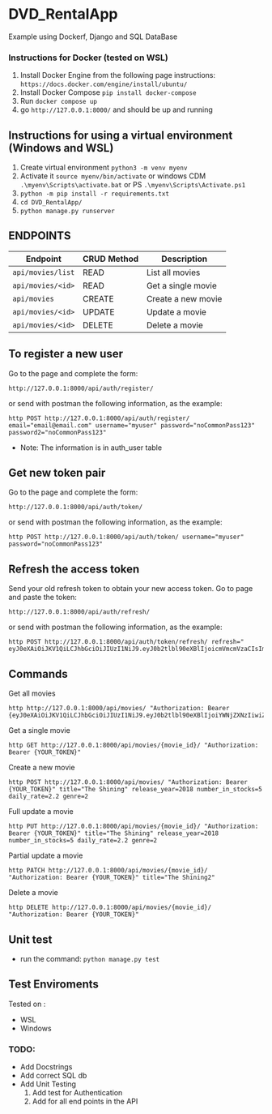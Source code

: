 # DVD_RentalApp
Example using Dockerf, Django and SQL DataBase

### Instructions for Docker (tested on WSL)
1. Install Docker Engine from the following page instructions: `https://docs.docker.com/engine/install/ubuntu/`
2. Install Docker Compose `pip install docker-compose`
3. Run `docker compose up`
4. go `http://127.0.0.1:8000/` and should be up and running

## Instructions for using a virtual environment (Windows and WSL)
1. Create virtual environment `python3 -m venv myenv`
2. Activate it `source myenv/bin/activate` or windows CDM `.\myenv\Scripts\activate.bat` or PS `.\myenv\Scripts\Activate.ps1` 
3. `python -m pip install -r requirements.txt`
4. `cd DVD_RentalApp/`
5. `python manage.py runserver`

## ENDPOINTS
Endpoint | CRUD Method | Description
-- |-- |--
`api/movies/list` |  READ | List all movies
`api/movies/<id>` | READ | Get a single movie
`api/movies` | CREATE | Create a new movie
`api/movies/<id>` | UPDATE | Update a movie
`api/movies/<id>` | DELETE | Delete a movie

## To register a new user

Go to the page and complete the form:
```
http://127.0.0.1:8000/api/auth/register/
```
or send with postman the following information, as the example:
```
http POST http://127.0.0.1:8000/api/auth/register/ email="email@email.com" username="myuser" password="noCommonPass123" password2="noCommonPass123"
```
- Note: The information is in auth_user table

## Get new token pair

Go to the page and complete the form:
```
http://127.0.0.1:8000/api/auth/token/
```
or send with postman the following information, as the example:
```
http POST http://127.0.0.1:8000/api/auth/token/ username="myuser" password="noCommonPass123"
```

## Refresh the access token
Send your old refresh token to obtain your new access token.
Go to page and paste the token: 
```
http://127.0.0.1:8000/api/auth/refresh/
```
or send with postman the following information, as the example:
```
http POST http://127.0.0.1:8000/api/auth/token/refresh/ refresh="
eyJ0eXAiOiJKV1QiLCJhbGciOiJIUzI1NiJ9.eyJ0b2tlbl90eXBlIjoicmVmcmVzaCIsImV4cCI6MTY2MTcwNDI2MCwianRpIjoiOTYxMTg0YjVkMzZhNDZkZjg2ZjcxZDdkNWI2ODBjNWQiLCJ1c2VyX2lkIjozfQ.-70g8mc2rcZa0jDtLmhhEFaoWIcfc6F1JlbekHLHzuM"
```

## Commands
Get all movies
```
http http://127.0.0.1:8000/api/movies/ "Authorization: Bearer {eyJ0eXAiOiJKV1QiLCJhbGciOiJIUzI1NiJ9.eyJ0b2tlbl90eXBlIjoiYWNjZXNzIiwiZXhwIjoxNjYxNjE5MTUxLCJqdGkiOiJjNGU3MzViYjUzYTA0ZTBjYjAyOTM1OGY2ZmNkMDQ1ZCIsInVzZXJfaWQiOjJ9.l5Se847FJcXumUFQGoONL6hT40sZ06nNsGo6uTnx_6Y}" 
```

Get a single movie
```
http GET http://127.0.0.1:8000/api/movies/{movie_id}/ "Authorization: Bearer {YOUR_TOKEN}" 
```

Create a new movie
```
http POST http://127.0.0.1:8000/api/movies/ "Authorization: Bearer {YOUR_TOKEN}" title="The Shining" release_year=2018 number_in_stocks=5 daily_rate=2.2 genre=2
```

Full update a movie
```
http PUT http://127.0.0.1:8000/api/movies/{movie_id}/ "Authorization: Bearer {YOUR_TOKEN}" title="The Shining" release_year=2018 number_in_stocks=5 daily_rate=2.2 genre=2
```

Partial update a movie
```
http PATCH http://127.0.0.1:8000/api/movies/{movie_id}/ "Authorization: Bearer {YOUR_TOKEN}" title="The Shining2" 
```

Delete a movie
```
http DELETE http://127.0.0.1:8000/api/movies/{movie_id}/ "Authorization: Bearer {YOUR_TOKEN}"
```


## Unit test
- run the command: `python manage.py test`

## Test Enviroments
Tested on :
- WSL
- Windows


### TODO:
- Add Docstrings
- Add correct SQL db
- Add Unit Testing
  1. Add test for Authentication 
  2. Add for all end points in the API


